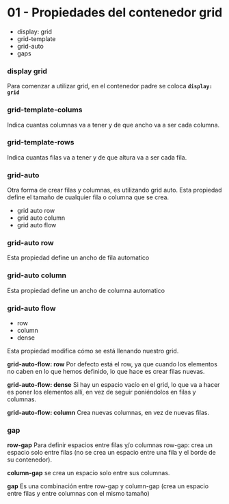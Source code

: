 # 01 - Propiedades del contenedor grid

- display: grid
- grid-template
- grid-auto
- gaps

### display grid
Para comenzar a utilizar grid, en el contenedor padre se coloca **`display: grid`**

### grid-template-colums
Indica cuantas columnas va a tener y de que ancho va a ser cada columna.

### grid-template-rows
Indica cuantas filas va a tener y de que altura va a ser cada fila.

### grid-auto
Otra forma de crear filas y columnas, es utilizando grid auto. Esta propiedad define el tamaño de cualquier fila o columna que se crea.

- grid auto row
- grid auto column
- grid auto flow

### grid-auto row
Esta propiedad define un ancho de fila automatico

### grid-auto column
Esta propiedad define un ancho de columna automatico

### grid-auto flow

- row
- column
- dense


Esta propiedad modifica cómo se está llenando nuestro grid.

**grid-auto-flow: row**
Por defecto está el row, ya que cuando los elementos no caben en lo que hemos definido, lo que hace es crear filas nuevas.

**grid-auto-flow: dense** 
Si hay un espacio vacío en el grid, lo que va a hacer es poner los elementos allí, en vez de seguir poniéndolos en filas y columnas.

**grid-auto-flow: column**
Crea nuevas columnas, en vez de nuevas filas.

### gap

**row-gap**
Para definir espacios entre filas y/o columnas
row-gap: crea un espacio solo entre filas (no se crea un espacio entre una fila y el borde de su contenedor).

**column-gap**
se crea un espacio solo entre sus columnas.

**gap**
Es una combinación entre row-gap y column-gap (crea un espacio entre filas y entre columnas con el mismo tamaño)